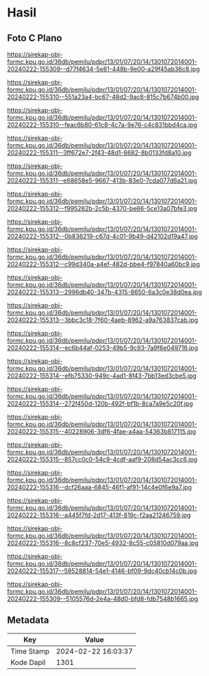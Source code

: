 # Hasil

## Foto C Plano

https://sirekap-obj-formc.kpu.go.id/36db/pemilu/pdpr/13/01/07/20/14/1301072014001-20240222-155309--d77f4634-5e81-448b-9e00-a29f45ab36c8.jpg

https://sirekap-obj-formc.kpu.go.id/36db/pemilu/pdpr/13/01/07/20/14/1301072014001-20240222-155310--551a23a4-bc67-48d2-9ac8-815c7b674b00.jpg

https://sirekap-obj-formc.kpu.go.id/36db/pemilu/pdpr/13/01/07/20/14/1301072014001-20240222-155310--feac6b80-61c8-4c7a-9e76-c4c831bbd4ca.jpg

https://sirekap-obj-formc.kpu.go.id/36db/pemilu/pdpr/13/01/07/20/14/1301072014001-20240222-155311--3ff672e7-2f43-48d1-8682-8b0133fd8a10.jpg

https://sirekap-obj-formc.kpu.go.id/36db/pemilu/pdpr/13/01/07/20/14/1301072014001-20240222-155311--e68658e5-9667-413b-83e0-7cda077d6a21.jpg

https://sirekap-obj-formc.kpu.go.id/36db/pemilu/pdpr/13/01/07/20/14/1301072014001-20240222-155312--f995262b-2c5b-4370-be66-5ce13a07bfe3.jpg

https://sirekap-obj-formc.kpu.go.id/36db/pemilu/pdpr/13/01/07/20/14/1301072014001-20240222-155312--0b836219-c67d-4c01-9b49-d42102d19a47.jpg

https://sirekap-obj-formc.kpu.go.id/36db/pemilu/pdpr/13/01/07/20/14/1301072014001-20240222-155312--c99d340a-a4ef-482d-bbe4-f97840a60bc9.jpg

https://sirekap-obj-formc.kpu.go.id/36db/pemilu/pdpr/13/01/07/20/14/1301072014001-20240222-155313--2996db40-347b-4315-8650-6a3c0e38d0ea.jpg

https://sirekap-obj-formc.kpu.go.id/36db/pemilu/pdpr/13/01/07/20/14/1301072014001-20240222-155313--3bbc3c18-7f60-4aeb-8962-a9a763837cab.jpg

https://sirekap-obj-formc.kpu.go.id/36db/pemilu/pdpr/13/01/07/20/14/1301072014001-20240222-155314--ec6b44af-0253-49b5-9c93-7a9f6e049716.jpg

https://sirekap-obj-formc.kpu.go.id/36db/pemilu/pdpr/13/01/07/20/14/1301072014001-20240222-155314--efb75330-949c-4ad1-8f43-7bb13ed3cbe5.jpg

https://sirekap-obj-formc.kpu.go.id/36db/pemilu/pdpr/13/01/07/20/14/1301072014001-20240222-155314--272f450d-120b-492f-bf1b-8ca7a9e5c20f.jpg

https://sirekap-obj-formc.kpu.go.id/36db/pemilu/pdpr/13/01/07/20/14/1301072014001-20240222-155315--40228906-3df6-4fae-a4aa-54363b817115.jpg

https://sirekap-obj-formc.kpu.go.id/36db/pemilu/pdpr/13/01/07/20/14/1301072014001-20240222-155315--857cc0c0-54c9-4cdf-aaf9-208d54ac3cc6.jpg

https://sirekap-obj-formc.kpu.go.id/36db/pemilu/pdpr/13/01/07/20/14/1301072014001-20240222-155316--dcf26aaa-6845-46f1-af91-14c4e0f6e9a7.jpg

https://sirekap-obj-formc.kpu.go.id/36db/pemilu/pdpr/13/01/07/20/14/1301072014001-20240222-155316--a445f7fd-2d17-413f-819c-f2aa21246759.jpg

https://sirekap-obj-formc.kpu.go.id/36db/pemilu/pdpr/13/01/07/20/14/1301072014001-20240222-155316--8c8cf237-70e5-4932-8c55-c05810d079aa.jpg

https://sirekap-obj-formc.kpu.go.id/36db/pemilu/pdpr/13/01/07/20/14/1301072014001-20240222-155317--59528814-54e1-4146-bf09-9dc40cb14c0b.jpg

https://sirekap-obj-formc.kpu.go.id/36db/pemilu/pdpr/13/01/07/20/14/1301072014001-20240222-155309--5105576d-2e4a-48d0-bfd8-fdb7548b1665.jpg


## Metadata

| Key        | Value               |
| ---------- | ------------------- |
| Time Stamp | 2024-02-22 16:03:37 |
| Kode Dapil | 1301                |



